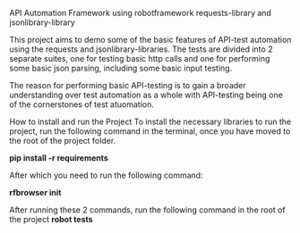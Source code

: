 API Automation Framework using robotframework requests-library and jsonlibrary-library

This project aims to demo some of the basic features of API-test automation using the requests and jsonlibrary-libraries.
The tests are divided into 2 separate suites, one for testing basic http calls and one
for performing some basic json parsing, including some basic input testing.

The reason for performing basic API-testing is to gain a broader understanding over test automation as a whole
with API-testing being one of the cornerstones of test atuomation.

How to install and run the Project
To install the necessary libraries to run the project, run the following command in the terminal, once you have
moved to the root of the project folder.

**pip install -r requirements**
    
After which you need to run the following command:

**rfbrowser init**

After running these 2 commands, run the following command in the root of the project
**robot tests**
